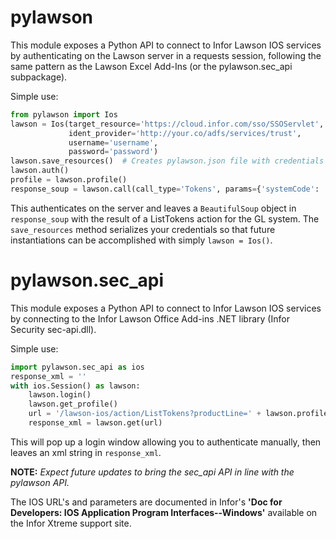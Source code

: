 # pylawson
This module exposes a Python API to connect to Infor Lawson IOS services by authenticating on the
Lawson server in a requests session, following the same pattern as the Lawson Excel Add-Ins (or the
pylawson.sec_api subpackage).

Simple use:

```python
from pylawson import Ios
lawson = Ios(target_resource='https://cloud.infor.com/sso/SSOServlet',
             ident_provider='http://your.co/adfs/services/trust',
             username='username',
             password='password')
lawson.save_resources()  # Creates pylawson.json file with credentials
lawson.auth()
profile = lawson.profile()
response_soup = lawson.call(call_type='Tokens', params={'systemCode': 'GL'})
```

This authenticates on the server and leaves a `BeautifulSoup` object in `response_soup` with the result
of a ListTokens action for the GL system. The `save_resources` method serializes your credentials so
that future instantiations can be accomplished with simply `lawson = Ios()`.



# pylawson.sec_api

This module exposes a Python API to connect to Infor Lawson IOS services by connecting to the 
Infor Lawson Office Add-ins .NET library (Infor Security sec-api.dll).

Simple use:

```python
import pylawson.sec_api as ios
response_xml = ''
with ios.Session() as lawson:
    lawson.login()
    lawson.get_profile()
    url = '/lawson-ios/action/ListTokens?productLine=' + lawson.profile['productline'] + '&systemCode=GL'
    response_xml = lawson.get(url)
```

This will pop up a login window allowing you to authenticate manually, then leaves an xml string in
`response_xml`.

**NOTE:** *Expect future updates to bring the sec_api API in line with the pylawson API.*

The IOS URL's and parameters are documented in Infor's **'Doc for Developers: IOS Application Program Interfaces--Windows'**
available on the Infor Xtreme support site.